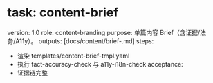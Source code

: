 # task: content-brief

version: 1.0
role: content-branding
purpose: 单篇内容 Brief（含证据/法务/A11y）。
outputs: [docs/content/brief-<id>.md]
steps:

- 渲染 templates/content-brief-tmpl.yaml
- 执行 fact-accuracy-check 与 a11y-i18n-check
  acceptance:
- 证据链完整

